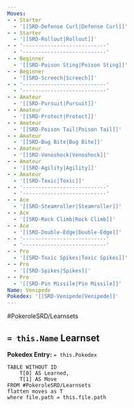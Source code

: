 ```yaml
---
Moves:
- - Starter
  - '[[SRD-Defense Curl|Defense Curl]]'
- - Starter
  - '[[SRD-Rollout|Rollout]]'
- - '---------------------------'
  - '---------------------------'
- - Beginner
  - '[[SRD-Poison Sting|Poison Sting]]'
- - Beginner
  - '[[SRD-Screech|Screech]]'
- - '---------------------------'
  - '---------------------------'
- - Amateur
  - '[[SRD-Pursuit|Pursuit]]'
- - Amateur
  - '[[SRD-Protect|Protect]]'
- - Amateur
  - '[[SRD-Poison Tail|Poison Tail]]'
- - Amateur
  - '[[SRD-Bug Bite|Bug Bite]]'
- - Amateur
  - '[[SRD-Venoshock|Venoshock]]'
- - Amateur
  - '[[SRD-Agility|Agility]]'
- - Amateur
  - '[[SRD-Toxic|Toxic]]'
- - '---------------------------'
  - '---------------------------'
- - Ace
  - '[[SRD-Steamroller|Steamroller]]'
- - Ace
  - '[[SRD-Rock Climb|Rock Climb]]'
- - Ace
  - '[[SRD-Double-Edge|Double-Edge]]'
- - '---------------------------'
  - '---------------------------'
- - Pro
  - '[[SRD-Toxic Spikes|Toxic Spikes]]'
- - Pro
  - '[[SRD-Spikes|Spikes]]'
- - Pro
  - '[[SRD-Pin Missile|Pin Missile]]'
Name: Venipede
Pokedex: '[[SRD-Venipede|Venipede]]'
---
```


#PokeroleSRD/Learnsets

## `= this.Name` Learnset

**Pokedex Entry:** `= this.Pokedex`

```dataview
TABLE WITHOUT ID
    T[0] AS Learned,
    T[1] AS Move
FROM #PokeroleSRD/Learnsets
flatten moves as T
where file.path = this.file.path
```
